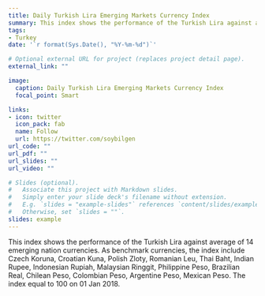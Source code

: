 ```yaml
---
title: Daily Turkish Lira Emerging Markets Currency Index
summary: This index shows the performance of the Turkish Lira against average of 14 emerging nation currencies.
tags:
- Turkey
date: '`r format(Sys.Date(), "%Y-%m-%d")`'

# Optional external URL for project (replaces project detail page).
external_link: ""

image:
  caption: Daily Turkish Lira Emerging Markets Currency Index
  focal_point: Smart

links:
- icon: twitter
  icon_pack: fab
  name: Follow
  url: https://twitter.com/soybilgen
url_code: ""
url_pdf: ""
url_slides: ""
url_video: ""

# Slides (optional).
#   Associate this project with Markdown slides.
#   Simply enter your slide deck's filename without extension.
#   E.g. `slides = "example-slides"` references `content/slides/example-slides.md`.
#   Otherwise, set `slides = ""`.
slides: example
---
```


<script src="/rmarkdown-libs/htmlwidgets/htmlwidgets.js"></script>
<script src="/rmarkdown-libs/pymjs/pym.v1.js"></script>
<script src="/rmarkdown-libs/widgetframe-binding/widgetframe.js"></script>


<p>This index shows the performance of the Turkish Lira against average of 14 emerging nation currencies. As benchmark currencies, the index include Czech Koruna, Croatian Kuna, Polish Zloty, Romanian Leu, Thai Baht, Indian Rupee, Indonesian Rupiah, Malaysian Ringgit, Philippine Peso, Brazilian Real, Chilean Peso, Colombian Peso, Argentine Peso, Mexican Peso. The index equal to 100 on 01 Jan 2018.</p>
<div id="htmlwidget-1" style="width:100%;height:480px;" class="widgetframe html-widget"></div>
<script type="application/json" data-for="htmlwidget-1">{"x":{"url":"/project/TurkeyFX/index_files/figure-html//widgets/widget_unnamed-chunk-7.html","options":{"xdomain":"*","allowfullscreen":false,"lazyload":false}},"evals":[],"jsHooks":[]}</script>
<div id="htmlwidget-2" style="width:100%;height:480px;" class="widgetframe html-widget"></div>
<script type="application/json" data-for="htmlwidget-2">{"x":{"url":"/project/TurkeyFX/index_files/figure-html//widgets/widget_unnamed-chunk-9.html","options":{"xdomain":"*","allowfullscreen":false,"lazyload":false}},"evals":[],"jsHooks":[]}</script>